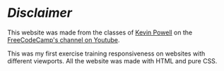 # *Disclaimer*
This website was made from the classes of [Kevin Powell](https://github.com/kevin-powell/reponsive-web-design-bootcamp) on the [FreeCodeCamp's channel on Youtube](https://www.youtube.com/watch?v=srvUrASNj0s). 

This was my first exercise training responsiveness on websites with different viewports. All the website was made with HTML and pure CSS. 
